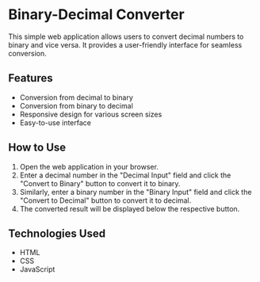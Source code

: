 # Binary-Decimal Converter

This simple web application allows users to convert decimal numbers to binary and vice versa. It provides a user-friendly interface for seamless conversion.

## Features

- Conversion from decimal to binary
- Conversion from binary to decimal
- Responsive design for various screen sizes
- Easy-to-use interface

## How to Use

1. Open the web application in your browser.
2. Enter a decimal number in the "Decimal Input" field and click the "Convert to Binary" button to convert it to binary.
3. Similarly, enter a binary number in the "Binary Input" field and click the "Convert to Decimal" button to convert it to decimal.
4. The converted result will be displayed below the respective button.

## Technologies Used

- HTML
- CSS
- JavaScript
